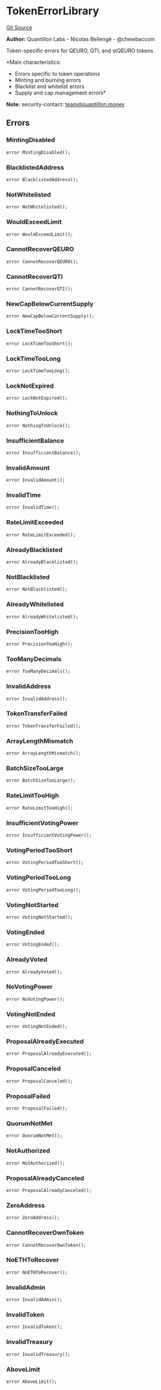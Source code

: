 # TokenErrorLibrary
[Git Source](https://github.com/Quantillon-Labs/smart-contracts/quantillon-protocol/blob/d4ff9dd61a04d59de40a8b136ac832356918d46a/src/libraries/TokenErrorLibrary.sol)

**Author:**
Quantillon Labs - Nicolas Bellengé - @chewbaccoin

Token-specific errors for QEURO, QTI, and stQEURO tokens

*Main characteristics:
- Errors specific to token operations
- Minting and burning errors
- Blacklist and whitelist errors
- Supply and cap management errors*

**Note:**
security-contact: team@quantillon.money


## Errors
### MintingDisabled

```solidity
error MintingDisabled();
```

### BlacklistedAddress

```solidity
error BlacklistedAddress();
```

### NotWhitelisted

```solidity
error NotWhitelisted();
```

### WouldExceedLimit

```solidity
error WouldExceedLimit();
```

### CannotRecoverQEURO

```solidity
error CannotRecoverQEURO();
```

### CannotRecoverQTI

```solidity
error CannotRecoverQTI();
```

### NewCapBelowCurrentSupply

```solidity
error NewCapBelowCurrentSupply();
```

### LockTimeTooShort

```solidity
error LockTimeTooShort();
```

### LockTimeTooLong

```solidity
error LockTimeTooLong();
```

### LockNotExpired

```solidity
error LockNotExpired();
```

### NothingToUnlock

```solidity
error NothingToUnlock();
```

### InsufficientBalance

```solidity
error InsufficientBalance();
```

### InvalidAmount

```solidity
error InvalidAmount();
```

### InvalidTime

```solidity
error InvalidTime();
```

### RateLimitExceeded

```solidity
error RateLimitExceeded();
```

### AlreadyBlacklisted

```solidity
error AlreadyBlacklisted();
```

### NotBlacklisted

```solidity
error NotBlacklisted();
```

### AlreadyWhitelisted

```solidity
error AlreadyWhitelisted();
```

### PrecisionTooHigh

```solidity
error PrecisionTooHigh();
```

### TooManyDecimals

```solidity
error TooManyDecimals();
```

### InvalidAddress

```solidity
error InvalidAddress();
```

### TokenTransferFailed

```solidity
error TokenTransferFailed();
```

### ArrayLengthMismatch

```solidity
error ArrayLengthMismatch();
```

### BatchSizeTooLarge

```solidity
error BatchSizeTooLarge();
```

### RateLimitTooHigh

```solidity
error RateLimitTooHigh();
```

### InsufficientVotingPower

```solidity
error InsufficientVotingPower();
```

### VotingPeriodTooShort

```solidity
error VotingPeriodTooShort();
```

### VotingPeriodTooLong

```solidity
error VotingPeriodTooLong();
```

### VotingNotStarted

```solidity
error VotingNotStarted();
```

### VotingEnded

```solidity
error VotingEnded();
```

### AlreadyVoted

```solidity
error AlreadyVoted();
```

### NoVotingPower

```solidity
error NoVotingPower();
```

### VotingNotEnded

```solidity
error VotingNotEnded();
```

### ProposalAlreadyExecuted

```solidity
error ProposalAlreadyExecuted();
```

### ProposalCanceled

```solidity
error ProposalCanceled();
```

### ProposalFailed

```solidity
error ProposalFailed();
```

### QuorumNotMet

```solidity
error QuorumNotMet();
```

### NotAuthorized

```solidity
error NotAuthorized();
```

### ProposalAlreadyCanceled

```solidity
error ProposalAlreadyCanceled();
```

### ZeroAddress

```solidity
error ZeroAddress();
```

### CannotRecoverOwnToken

```solidity
error CannotRecoverOwnToken();
```

### NoETHToRecover

```solidity
error NoETHToRecover();
```

### InvalidAdmin

```solidity
error InvalidAdmin();
```

### InvalidToken

```solidity
error InvalidToken();
```

### InvalidTreasury

```solidity
error InvalidTreasury();
```

### AboveLimit

```solidity
error AboveLimit();
```

